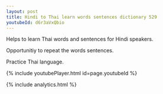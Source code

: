 ```yaml
---
layout: post
title: Hindi to Thai learn words sentences dictionary 529 
youtubeId: d6r3aVxQbio
---
```

 
 
Helps to learn Thai words and sentences for Hindi speakers.

Opportunitiy to repeat the words sentences. 

Practice Thai language. 
 
{% include youtubePlayer.html id=page.youtubeId %}
 
 
{% include analytics.html %}